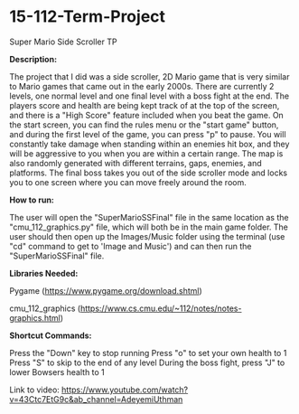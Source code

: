 # 15-112-Term-Project
Super Mario Side Scroller TP

**Description:**

The project that I did was a side scroller, 2D Mario game that is very similar to Mario games that came out in the early 2000s. There are currently 2 levels, one normal level and one final level with a boss fight at the end. The players score and health are being kept track of at the top of the screen, and there is a "High Score" feature included when you beat the game. On the start screen, you can find the rules menu or the "start game" button, and during the first level of the game, you can press "p" to pause. You will constantly take damage when standing within an enemies hit box, and they will be aggressive to you when you are within a certain range. The map is also randomly generated with different terrains, gaps, enemies, and platforms. The final boss takes you out of the side scroller mode and locks you to one screen where you can move freely around the room.

**How to run:**

The user will open the "SuperMarioSSFinal" file in the same location as the "cmu_112_graphics.py" file, which will both be in the main game folder. The user should then open up the Images/Music folder using the terminal (use "cd" command to get to 'Image and Music') and can then run the "SuperMarioSSFinal" file.

**Libraries Needed:**

Pygame (https://www.pygame.org/download.shtml) 

cmu_112_graphics (https://www.cs.cmu.edu/~112/notes/notes-graphics.html)

**Shortcut Commands:**

Press the "Down" key to stop running
Press "o" to set your own health to 1
Press "S" to skip to the end of any level
During the boss fight, press "J" to lower Bowsers health to 1

Link to video: https://www.youtube.com/watch?v=43Ctc7EtG9c&ab_channel=AdeyemiUthman
